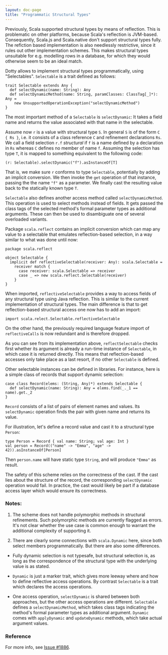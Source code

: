 ```yaml
---
layout: doc-page
title: "Programmatic Structural Types"
---
```


Previously, Scala supported structural types by means of
reflection. This is problematic on other platforms, because Scala's
reflection is JVM-based. Consequently, Scala.js and Scala.native don't
support structural types fully. The reflction based implementation is
also needlessly restrictive, since it rules out other implementation
schemes. This makes structural types unsuitable for e.g. modelling
rows in a database, for which they would otherwise seem to be an ideal
match.

Dotty allows to implement structural types programmatically, using
"Selectables". `Selectable` is a trait defined as follows:

    trait Selectable extends Any {
      def selectDynamic(name: String): Any
      def selectDynamicMethod(name: String, paramClasses: ClassTag[_]*): Any =
        new UnsupportedOperationException("selectDynamicMethod")
    }

The most important method of a `Selectable` is `selectDynamic`: It
takes a field name and returns the value associated with that name in
the selectable.

Assume now `r` is a value with structural type `S`. In general `S` is
of the form `C { Rs }`, i.e. it consists of a class reference `C` and
refinement declarations `Rs`. We call a field selection `r.f`
_structural_ if `f` is a name defined by a declaration in `Rs` whereas
`C` defines no member of name `f`. Assuming the selection has type
`T`, it is mapped to something equivalent to the following code:

    (r: Selectable).selectDynamic("f").asInstanceOf[T]

That is, we make sure `r` conforms to type `Selectable`, potentially
by adding an implicit conversion. We then invoke the `get` operation
of that instance, passing the the name `"f"` as a parameter. We
finally cast the resulting value back to the statically known type
`T`.

`Selectable` also defines another access method called
`selectDynamicMethod`. This operation is used to select methods
instead of fields. It gets passed the class tags of the selected
method's formal parameter types as additional arguments. These can
then be used to disambiguate one of several overloaded variants.

Package `scala.reflect` contains an implicit conversion which can map
any value to a selectable that emulates reflection-based selection, in
a way similar to what was done until now:

    package scala.reflect

    object Selectable {
      implicit def reflectiveSelectable(receiver: Any): scala.Selectable =
        receiver match {
          case receiver: scala.Selectable => receiver
          case _ => new scala.reflect.Selectable(receiver)
        }
    }

When imported, `reflectiveSelectable` provides a way to access fields
of any structural type using Java reflection. This is similar to the
current implementation of structural types. The main difference is
that to get reflection-based structural access one now has to add an
import:

    import scala.relect.Selectable.reflectiveSelectable

On the other hand, the previously required language feature import of
`reflectiveCalls` is now redundant and is therefore dropped.

As you can see from its implementation above, `reflectSelectable`
checks first whether its argument is already a run-time instance of
`Selectable`, in which case it is returned directly. This means that
reflection-based accesses only take place as a last resort, if no
other `Selectable` is defined.

Other selectable instances can be defined in libraries. For instance,
here is a simple class of records that support dynamic selection:

    case class Record(elems: (String, Any)*) extends Selectable {
      def selectDynamic(name: String): Any = elems.find(_._1 == name).get._2
    }

`Record` consists of a list of pairs of element names and values. Its
`selectDynamic` operation finds the pair with given name and returns
its value.

For illustration, let's define a record value and cast it to a
structural type `Person`:

    type Person = Record { val name: String; val age: Int }
    val person = Record(("name" -> "Emma", "age" -> 42)).asInstanceOf[Person]

Then `person.name` will have static type `String`, and will produce `"Emma"` as result.

The safety of this scheme relies on the correctness of the cast. If
the cast lies about the structure of the record, the corresponding
`selectDynamic` operation would fail.  In practice, the cast would
likely be part if a database access layer which would ensure its
correctness.

### Notes:

1. The scheme does not handle polymorphic methods in structural
refinements. Such polymorphic methods are currently flagged as
errors. It's not clear whether the use case is common enough to
warrant the additional complexity of supporting it.

2. There are clearly some connections with `scala.Dynamic` here, since
both select members programmatically. But there are also some
differences.

 - Fully dynamic selection is not typesafe, but structural selection
   is, as long as the correspondence of the structural type with the
   underlying value is as stated.

 - `Dynamic` is just a marker trait, which gives more leeway where and
   how to define reflective access operations. By contrast
   `Selectable` is a trait which declares the access operations.

 - One access operation, `selectDynamic` is shared between both
   approaches, but the other access operations are
   different. `Selectable` defines a `selectDynamicMethod`, which
   takes class tags indicating the method's formal parameter types as
   additional argument. `Dynamic` comes with `applyDynamic` and
   `updateDynamic` methods, which take actual argument values.

### Reference

For more info, see [Issue #1886](https://github.com/lampepfl/dotty/issues/1886).